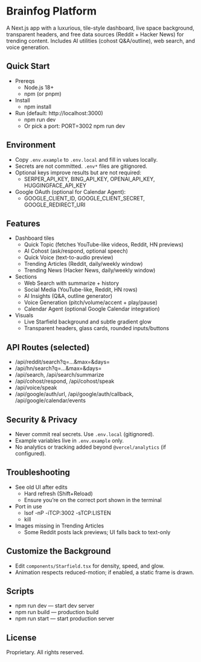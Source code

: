 # Brainfog Platform

A Next.js app with a luxurious, tile-style dashboard, live space background, transparent headers, and free data sources (Reddit + Hacker News) for trending content. Includes AI utilities (cohost Q&A/outline), web search, and voice generation.

## Quick Start

- Prereqs
  - Node.js 18+
  - npm (or pnpm)
- Install
  - npm install
- Run (default: http://localhost:3000)
  - npm run dev
  - Or pick a port: PORT=3002 npm run dev

## Environment

- Copy `.env.example` to `.env.local` and fill in values locally.
- Secrets are not committed. `.env*` files are gitignored.
- Optional keys improve results but are not required:
  - SERPER_API_KEY, BING_API_KEY, OPENAI_API_KEY, HUGGINGFACE_API_KEY
- Google OAuth (optional for Calendar Agent):
  - GOOGLE_CLIENT_ID, GOOGLE_CLIENT_SECRET, GOOGLE_REDIRECT_URI

## Features

- Dashboard tiles
  - Quick Topic (fetches YouTube-like videos, Reddit, HN previews)
  - AI Cohost (ask/respond, optional speech)
  - Quick Voice (text-to-audio preview)
  - Trending Articles (Reddit, daily/weekly window)
  - Trending News (Hacker News, daily/weekly window)
- Sections
  - Web Search with summarize + history
  - Social Media (YouTube-like, Reddit, HN rows)
  - AI Insights (Q&A, outline generator)
  - Voice Generation (pitch/volume/accent + play/pause)
  - Calendar Agent (optional Google Calendar integration)
- Visuals
  - Live Starfield background and subtle gradient glow
  - Transparent headers, glass cards, rounded inputs/buttons

## API Routes (selected)

- /api/reddit/search?q=...&max=&days=
- /api/hn/search?q=...&max=&days=
- /api/search, /api/search/summarize
- /api/cohost/respond, /api/cohost/speak
- /api/voice/speak
- /api/google/auth/url, /api/google/auth/callback, /api/google/calendar/events

## Security & Privacy

- Never commit real secrets. Use `.env.local` (gitignored).
- Example variables live in `.env.example` only.
- No analytics or tracking added beyond `@vercel/analytics` (if configured).

## Troubleshooting

- See old UI after edits
  - Hard refresh (Shift+Reload)
  - Ensure you’re on the correct port shown in the terminal
- Port in use
  - lsof -nP -iTCP:3002 -sTCP:LISTEN
  - kill <PID>
- Images missing in Trending Articles
  - Some Reddit posts lack previews; UI falls back to text-only

## Customize the Background

- Edit `components/Starfield.tsx` for density, speed, and glow.
- Animation respects reduced-motion; if enabled, a static frame is drawn.

## Scripts

- npm run dev — start dev server
- npm run build — production build
- npm run start — start production server

## License

Proprietary. All rights reserved.
